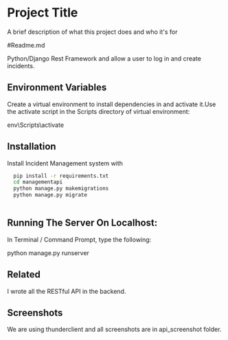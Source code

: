 
# Project Title

A brief description of what this project does and who it's for


#Readme.md

Python/Django Rest
Framework and allow a user to log in and create incidents.


## Environment Variables

Create a virtual environment to install dependencies in and activate it.Use the activate script in the Scripts directory of virtual environment:

env\Scripts\activate

## Installation

Install Incident Management system with

```bash
  pip install -r requirements.txt
  cd managementapi
  python manage.py makemigrations
  python manage.py migrate
 
```
    
## Running The Server On Localhost:
In Terminal / Command Prompt, type the following:

python manage.py runserver
## Related

I wrote all the RESTful API in the backend.
## Screenshots
We are using thunderclient and all screenshots are in api_screenshot folder.

